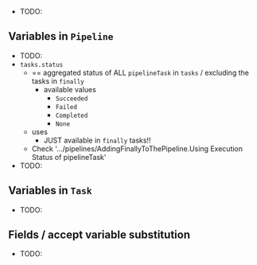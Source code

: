 - TODO:

## Variables in `Pipeline`
- TODO:
- `tasks.status`
  - == aggregated status of ALL `pipelineTask` in `tasks` / excluding the tasks in `finally`
    - available values
      - `Succeeded`
      - `Failed`
      - `Completed`
      - `None`
  - uses
     - JUST available in `finally` tasks!!
  - Check '.../pipelines/AddingFinallyToThePipeline.Using Execution Status of pipelineTask'
- TODO:

## Variables in `Task`
- TODO:

## Fields / accept variable substitution
- TODO: